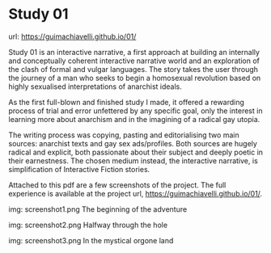 # Study 01

url: https://guimachiavelli.github.io/01/

Study 01 is an interactive narrative, a first approach at building an internally and conceptually coherent interactive narrative world and an exploration of the clash of formal and vulgar languages. The story takes the user through the journey of a man who seeks to begin a homosexual revolution based on highly sexualised interpretations of anarchist ideals. 

As the first full-blown and finished study I made, it offered a rewarding process of trial and error unfettered by any specific goal, only the interest in learning more about anarchism and in the imagining of a radical gay utopia. 

The writing process was copying, pasting and editorialising two main sources: anarchist texts and gay sex ads/profiles. Both sources are hugely radical and explicit, both passionate about their subject and deeply poetic in their earnestness. The chosen medium instead, the interactive narrative, is simplification of Interactive Fiction stories.

Attached to this pdf are a few screenshots of the project. The full experience is available at the project url, https://guimachiavelli.github.io/01/.

img: screenshot1.png
The beginning of the adventure

img: screenshot2.png
Halfway through the hole

img: screenshot3.png
In the mystical orgone land